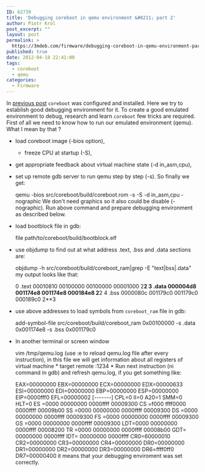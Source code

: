 ```yaml
---
ID: 62739
title: 'Debugging coreboot in qemu environment &#8211; part 2'
author: Piotr Król
post_excerpt: ""
layout: post
permalink: >
  https://3mdeb.com/firmware/debugging-coreboot-in-qemu-environment-part-2/
published: true
date: 2012-04-18 22:41:00
tags:
  - coreboot
  - qemu
categories:
  - Firmware
---
```

In [previous post][1] `coreboot` was configured and installed. Here we try to establish good debugging environment for it. To create a good emulated environment to debug, research and learn `coreboot` few tricks are required. First of all we need to know how to run our emulated environment (qemu). What I mean by that ? 
*   load coreboot image (-bios option), 
    *   freeze CPU at startup (-S),
*   get appropriate feedback about virtual machine state (-d in_asm,cpu),
*   set up remote gdb server to run qemu step by step (-s). So finally we get: 

    qemu -bios src/coreboot/build/coreboot.rom -s -S -d in_asm,cpu -nographic
     We don't need graphics so it also could be disable (-nographic). Run above command and prepare debugging environment as described below. 

*   load bootblock file in gdb:

    file path/to/coreboot/build/bootblock.elf
    

*   use objdump to find out at what address .text, .bss and .data sections are:

    objdump -h src/coreboot/build/coreboot_ram|grep -E "text|bss|.data"
     my output looks like that: 

    0 .text 00010810 00100000 00100000 00001000 2**2 3 .data 000004d8 001174e8 
    001174e8 000184e8 2**2 4 .bss  0000080c 001179c0 001179c0 000189c0 2**3
    

*   use above addresses to load symbols from `coreboot_ram` file in gdb:

    add-symbol-file src/coreboot/build/coreboot_ram 0x00100000 -s .data 
    0x001174e8 -s .bss 0x001179c0
    

*   In another terminal or screen window

    vim /tmp/qemu.log
     (use :e to reload qemu.log file after every instruction), in this file we will get information about all registers of virtual machine * target remote :1234 * Run next instruction (ni command in gdb) and refresh qemu.log, if you get something like: 

    EAX=00000000 EBX=00000000 ECX=00000000 EDX=00000633 
    ESI=00000000 EDI=00000000 EBP=00000000 ESP=00000000 
    EIP=0000fff0 EFL=00000002 [-------] CPL=0 II=0 A20=1 SMM=0 HLT=0
    ES =0000 00000000 0000ffff 00009300
    CS =f000 ffff0000 0000ffff 00009b00
    SS =0000 00000000 0000ffff 00009300
    DS =0000 00000000 0000ffff 00009300 
    FS =0000 00000000 0000ffff 00009300
    GS =0000 00000000 0000ffff 00009300
    LDT=0000 00000000 0000ffff 00008200
    TR =0000 00000000 0000ffff 00008b00
    GDT= 00000000 0000ffff
    IDT= 00000000 0000ffff
    CR0=60000010 CR2=00000000 CR3=00000000 CR4=00000000
    DR0=00000000 DR1=00000000 DR2=00000000 DR3=00000000
    DR6=ffff0ff0 DR7=00000400
     it means that your debugging enviroment was set correctly.

 [1]: /2012/03/12/debugging-coreboot-in-qemu-enviroment